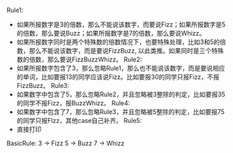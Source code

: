 Rule1:
 - 如果所报数字是3的倍数，那么不能说该数字，而要说Fizz；如果所报数字是5的倍数，那么要说Buzz；如果所报数字是7的倍数，那么要说Whizz。
 - 如果所报数字同时是两个特殊数的倍数情况下，也要特殊处理，比如3和5的倍数，那么不能说该数字，而是要说FizzBuzz, 以此类推。如果同时是三个特殊数的倍数，那么要说FizzBuzzWhizz。
Rule2:
 - 如果所报数字包含了3，那么忽略Rule1，那么也不能说该数字，而是要说相应的单词，比如要报13的同学应该说Fizz。比如要报30的同学只报Fizz，不报FizzBuzz。
Rule3:
 - 如果数字中包含了5，那么忽略Rule2，并且忽略被3整除的判定，比如要报35的同学不报Fizz，报BuzzWhizz。
Rule4:
 - 如果数字中包含了7，那么忽略Rule3，并且忽略被5整除的判定，比如要报75的同学只报FIzz，其他case自己补齐。
Rule5:
 - 直接打印
 
BasicRule:
 3 -> Fizz
 5 -> Buzz
 7 -> Whizz